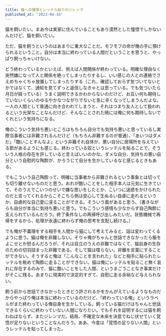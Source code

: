 ```yaml
---
title: 猫への憧憬とレッテル貼りのジレンマ
published_at: "2023-04-16"
---
```


猫を飼いたい。まあ今は実家に住んでいることもあり漠然とした憧憬でしかないんだけど、猫を飼いたい。

ただ、猫を飼うというのはあまりに重大なことだ。モフモフの命が俺の手に預けられるということ。自分は本当に終わっている人間だということを思うと、やっぱり飼っちゃいけない。

どう終わっているかといえば、例えば人間関係が終わっている。明確な理由なく突然嫌になって人と関係を絶ってしまったりするし、いい感じの人との連絡でさえめちゃくちゃ放置してしまったりする（これ、確認しておらず気づいてないとかではなくて、通知を見てずっと返信しなきゃとは思っている。でも気づいたら月日が経っている）うまく説明できるかわからないのだけど、お互い何も期待していないくらいのゆるやかなつながりでないと急に辛くなってしまうんだよな。一人の人間として普通に向き合われてしまうと、それはつまり友人として扱われるという光栄なことなんだけど、そんなことされた暁には俺に何も期待しないでくれという気持ちになる。

俺のこういう気持ち悪いところはもちろん自分でも気持ち悪いと思っているし実際当事者には非難されるんだけど（もちろん非難するのが普通）、「あいつはダメだ」「酷いことすんなよ」という非難それ自体が、悪い自分に居場所を与えている節があるようにも感じる。終わっている奴というレッテルを貼ることで、そういう人格の存在を許していると言えばいいのかな。ダメな自分、気持ちの悪い自分という自慰的な陶酔が、かろうじて自分を生かしているなと感じるときもある。

でもこういう自己陶酔って、明確に当事者から非難されるという事象とは切っても切り離せないものだと思う。おれが酷いことをした相手本人は元気に生きていて、そのうえでこいつのせいで嫌な思いをしたとか、こいつに迷惑をかけられたのだと言ってくれるからこそこちら側は安心して生ぬるい自虐に走れるというか、自虐的な自己愛に浸ることができる。そういう面があると思う。（書きながらも自分が本当に気持ち悪いと思う。でもこういう感情も少なからず自己陶酔に支えられているんだろう。終了条件なしの再帰呼び出しみたいだ。状態機械で再帰をするから、処理が永遠に終わらず俺の思考を支配し続ける。）

でも俺が不義理をする相手を人間から猫にして考えてみると、話は変わってくるように思う。猫は俺を非難しない。そりゃ俺がちゃんと世話できなかったら飯をよこせとか怒るんだろうが、それは自立のうえの非難ではなくて、猫自身の生存のための切羽詰まった非難である。そして猫は喋らない。非難を言葉にすることができない。そうすると俺は「こんなことを言われた」などと相手に貼られたレッテルを眺めて陶酔に走ることができない。猫は俺にレッテルを貼ること無く哀れに存在するのみで、猫に酷いことをした人間、というまごうことなき事実だけがそこに残る。あまりに現実的で決定的すぎて、自慰に走る余裕など与えられない。

飼う前から世話できなかったときどう許されるかをかんがえているようなものだからやっぱり俺は本当に終わっているのだけど、「終わっている俺」というラベルがまた終わっている俺自身を生かしている。飼っている猫だけはちゃんと世話できるくらいに終わっていない人間になりたい。でもそれを証明するには猫を飼わねばならず、またジレンマだ。結局、不確定な未来を決意でねじ伏せていく覚悟が足りないということなんだろう。ああ、今度は「覚悟の足りない人間」というレッテルを貼ってしまった。

